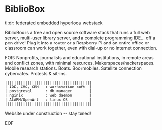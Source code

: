 # BiblioBox
tl;dr: federated embedded hyperlocal webstack

BiblioBox is a free and open source software stack that runs a full web server, multi-user library server, and a complete programming IDE... off a pen drive! Plug it into a router or a Raspberry Pi and an entire office or classroom can work together, even with dial-up or no internet connection.

FOR: Nonprofits, journalists and educational institutions, in remote areas and conflict zones, with minimal resources. Makerspaces/hackerspaces. Mobile research stations. Boats. Bookmobiles. Satellite connection cybercafes. Protests & sit-ins.

	|||||||||||||||||||||||||||||||||||||||
	| IDE, CMS, CRM   : workstation soft  |
	| postgresql      : db manager        |
	| nginix          : web daemon        |
	| ALARM/OpenWrt	  : linux OS	      |
	|||||||||||||||||||||||||||||||||||||||

Website under construction -- stay tuned!

EOF
